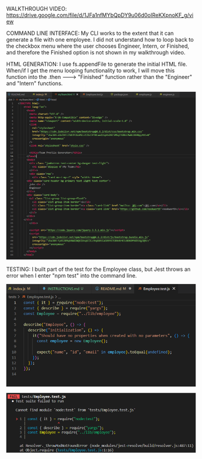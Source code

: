 WALKTHROUGH VIDEO: https://drive.google.com/file/d/1JFa1nfMYbQpDY9u06d0oIReKXpnoKF_g/view

COMMAND LINE INTERFACE:
My CLI works to the extent that it can generate a file with one employee. I did not understand how to loop back to the checkbox menu where the user chooses Engineer, Intern, or Finished, and therefore the Finished option is not shown in my walkthrough video.

HTML GENERATION:
I use fs.appendFile to generate the initial HTML file. When/if I get the menu looping functionality to work, I will move this function into the .then ---> "Finished" function rather than the "Engineer" and "Intern" functions.

![](assets/images/team-profile-generator%20generated%20html.jpeg)

TESTING:
I built part of the test for the Employee class, but Jest throws an error when I enter "npm test" into the command line.

![](assets/images/employee-test.jpeg)

![](assets/images/jest-error.jpeg)
